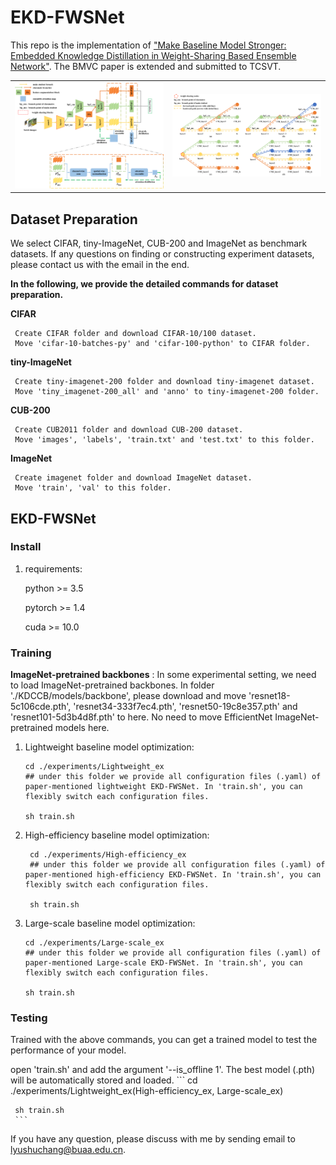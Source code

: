 # EKD-FWSNet

This repo is the implementation of ["Make Baseline Model Stronger: Embedded Knowledge Distillation in Weight-Sharing Based Ensemble Network"](https://www.bmvc2021-virtualconference.com/assets/papers/0212.pdf). The BMVC paper is extended and submitted to TCSVT.

<table>
    <tr>
    <td><img src="PaperFigs\Fig2.png" width = "100%" alt=""/></td>
    <td><img src="PaperFigs\Fig4.png" width = "100%" alt=""/></td>
    </tr>
</table>

## Dataset Preparation

We select CIFAR, tiny-ImageNet, CUB-200 and ImageNet as benchmark datasets. If any questions on finding or constructing experiment datasets, please contact us with the email in the end.

**In the following, we provide the detailed commands for dataset preparation.**

**CIFAR**

     Create CIFAR folder and download CIFAR-10/100 dataset. 
     Move 'cifar-10-batches-py' and 'cifar-100-python' to CIFAR folder.

**tiny-ImageNet**

     Create tiny-imagenet-200 folder and download tiny-imagenet dataset. 
     Move 'tiny_imagenet-200_all' and 'anno' to tiny-imagenet-200 folder.

**CUB-200**
    
     Create CUB2011 folder and download CUB-200 dataset.
     Move 'images', 'labels', 'train.txt' and 'test.txt' to this folder.

**ImageNet**
    
     Create imagenet folder and download ImageNet dataset.
     Move 'train', 'val' to this folder.

## EKD-FWSNet

### Install

1. requirements:
    
    python >= 3.5
        
    pytorch >= 1.4
        
    cuda >= 10.0

### Training

**ImageNet-pretrained backbones** : In some experimental setting, we need to load ImageNet-pretrained backbones. In folder './KDCCB/models/backbone', please download and move 'resnet18-5c106cde.pth', 'resnet34-333f7ec4.pth', 'resnet50-19c8e357.pth' and 'resnet101-5d3b4d8f.pth' to here. No need to move EfficientNet ImageNet-pretrained models here. 

1. Lightweight baseline model optimization:

     ```
     cd ./experiments/Lightweight_ex
     ## under this folder we provide all configuration files (.yaml) of paper-mentioned lightweight EKD-FWSNet. In 'train.sh', you can flexibly switch each configuration files.
     
     sh train.sh
     ```

2. High-efficiency baseline model optimization:

    ```
     cd ./experiments/High-efficiency_ex
     ## under this folder we provide all configuration files (.yaml) of paper-mentioned high-efficiency EKD-FWSNet. In 'train.sh', you can flexibly switch each configuration files.
     
     sh train.sh
     ```

3. Large-scale baseline model optimization:

     ```
     cd ./experiments/Large-scale_ex
     ## under this folder we provide all configuration files (.yaml) of paper-mentioned Large-scale EKD-FWSNet. In 'train.sh', you can flexibly switch each configuration files.
     
     sh train.sh
     ```

### Testing
  
Trained with the above commands, you can get a trained model to test the performance of your model.   

open 'train.sh' and add the argument '--is_offline 1'. The best model (.pth) will be automatically stored and loaded.
    ```
     cd ./experiments/Lightweight_ex(High-efficiency_ex, Large-scale_ex) 
     
     sh train.sh
     ```

If you have any question, please discuss with me by sending email to lyushuchang@buaa.edu.cn.
